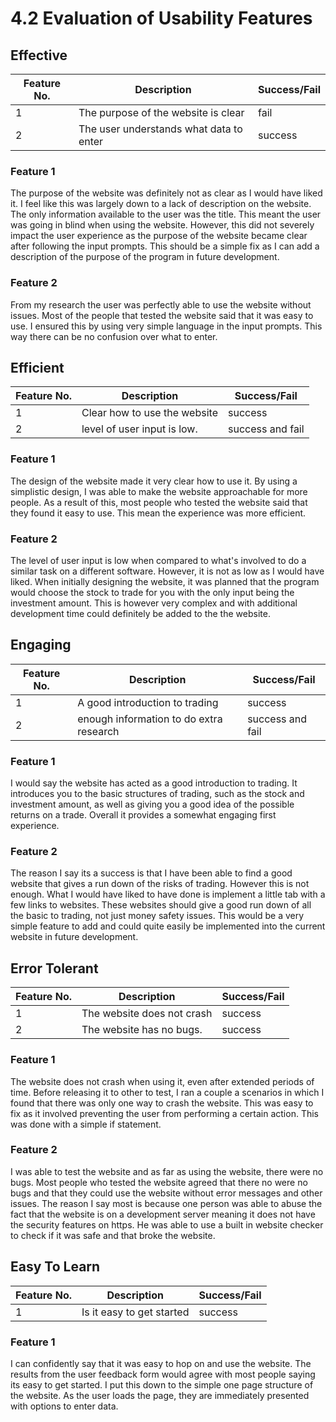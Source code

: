 # 4.2 Evaluation of Usability Features

## Effective

| Feature No. | Description                             | Success/Fail |
| ----------- | --------------------------------------- | ------------ |
| 1           | The purpose of the website is clear     | fail         |
| 2           | The user understands what data to enter | success      |

### Feature 1

The purpose of the website was definitely not as clear as I would have liked it. I feel like this was largely down to a lack of description on the website. The only information available to the user was the title. This meant the user was going in blind when using the website. However, this did not severely impact the user experience as the purpose of the website became clear after following the input prompts. This should be a simple fix as I can add a description of the purpose of the program in future development.

### Feature 2

From my research the user was perfectly able to use the website without issues. Most of the people that tested the website said that it was easy to use. I ensured this by using very simple language in the input prompts. This way there can be no confusion over what to enter.

## Efficient

| Feature No. | Description                  | Success/Fail     |
| ----------- | ---------------------------- | ---------------- |
| 1           | Clear how to use the website | success          |
| 2           | level of user input is low.  | success and fail |

### Feature 1

The design of the website made it very clear how to use it. By using a simplistic design, I was able to make the website approachable for more people. As a result of this, most people who tested the website said that they found it easy to use. This mean the experience was more efficient.

### Feature 2

The level of user input is low when compared to what's involved to do a similar task on a different software. However, it is not as low as I would have liked. When initially designing the website, it was planned that the program would choose the stock to trade for you with the only input being the investment amount. This is however very complex and with additional development time could definitely be added to the the website.

## Engaging

| Feature No. | Description                             | Success/Fail     |
| ----------- | --------------------------------------- | ---------------- |
| 1           | A good introduction to trading          | success          |
| 2           | enough information to do extra research | success and fail |

### Feature 1

I would say the website has acted as a good introduction to trading. It introduces you to the basic structures of trading, such as the stock and investment amount, as well as giving you a good idea of the possible returns on a trade. Overall it provides a somewhat engaging first experience.

### Feature 2

The reason I say its a success is that I have been able to find a good website that gives a run down of the risks of trading. However this is not enough. What I would have liked to have done is implement a little tab with a few links to websites. These websites should give a good run down of all the basic to trading, not just money safety issues. This would be a very simple feature to add and could quite easily be implemented into the current website in future development.

## Error Tolerant

| Feature No. | Description                | Success/Fail |
| ----------- | -------------------------- | ------------ |
| 1           | The website does not crash | success      |
| 2           | The website has no bugs.   | success      |

### Feature 1

The website does not crash when using it, even after extended periods of time. Before releasing it to other to test, I ran a couple a scenarios in which I found that there was only one way to crash the website. This was easy to fix as it involved preventing the user from performing a certain action. This was done with a simple if statement.

### Feature 2

I was able to test the website and as far as using the website, there were no bugs. Most people who tested the website agreed that there no were no bugs and that they could use the website without error messages and other issues. The reason I say most is because one person was able to abuse the fact that the website is on a development server meaning it does not have the security features on https. He was able to use a built in website checker to check if it was safe and that broke the website.

## Easy To Learn

| Feature No. | Description               | Success/Fail |
| ----------- | ------------------------- | ------------ |
| 1           | Is it easy to get started | success      |

### Feature 1

I can confidently say that it was easy to hop on and use the website. The results from the user feedback form would agree with most people saying its easy to get started. I put this down to the simple one page structure of the website. As the user loads the page, they are immediately presented with options to enter data.
